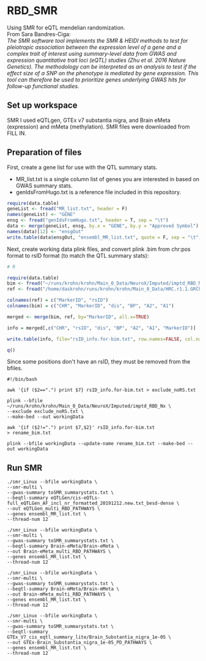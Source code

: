 # RBD_SMR
Using SMR for eQTL mendelian randomization.  
From Sara Bandres-Ciga:  
*The SMR software tool implements the SMR & HEIDI methods to test for pleiotropic association 
between the expression level of a gene and a complex trait of interest using summary-level data 
from GWAS and expression quantitative trait loci (eQTL) studies (Zhu et al. 2016 Nature Genetics). 
The methodology can be interpreted as an analysis to test if the effect size of a SNP on the 
phenotype is mediated by gene expression. This tool can therefore be used to prioritize genes 
underlying GWAS hits for follow-up functional studies.* 

## Set up workspace
SMR 
I used eQTLgen, GTEx v7 substantia nigra, and Brain eMeta (expression) and mMeta (methylation). SMR files were downloaded from FILL IN. 

## Preparation of files
First, create a gene list for use with the QTL summary stats.  
* MR_list.txt is a single column list of genes you are interested in based on GWAS summary stats.  
* genIdsFromHugo.txt is a reference file included in this repository. 
```R
require(data.table)
geneList <- fread("MR_list.txt", header = F)
names(geneList) <- "GENE"
ensg <- fread("genIdsFromHugo.txt", header = T, sep = "\t")
data <- merge(geneList, ensg, by.x = "GENE", by.y = "Approved Symbol")
names(data)[12] <- "ensgOut"
write.table(data$ensgOut, "ensembl_MR_list.txt", quote = F, sep = "\t", row.names = F, col.names = F)
```

Next, create working data plink files, and convert plink .bim from chr:pos format to rsID format (to match the QTL summary stats):
```R
# R

require(data.table)
bim <- fread("~/runs/krohn/krohn/Main_0_Data/NeuroX/Imputed/imptd_RBD_Nx.bim")
ref <- fread("/home/daskrohn/runs/krohn/krohn/Main_0_Data/HRC.r1.1.GRCh37.for-anno.tab")

colnames(ref) = c("MarkerID", "rsID")
colnames(bim) = c("CHR", "MarkerID", "dis", "BP", "A2", "A1")

merged <- merge(bim, ref, by="MarkerID", all.x=TRUE)

info = merged[,c("CHR", "rsID", "dis", "BP", "A2", "A1", "MarkerID")]

write.table(info, file="rsID_info.for-bim.txt", row.names=FALSE, col.names=FALSE, quote=FALSE, sep = "\t")

q()
````
Since some positions don't have an rsID, they must be removed from the bfiles. 

````
#!/bin/bash

awk '{if ($2==".") print $7} rsID_info.for-bim.txt > exclude_noRS.txt

plink --bfile ~/runs/krohn/krohn/Main_0_Data/NeuroX/Imputed/imptd_RBD_Nx \
--exclude exclude_noRS.txt \
--make-bed --out workingData

awk '{if ($2!=".") print $7,$2}' rsID_info.for-bim.txt > rename_bim.txt

plink --bfile workingData --update-name rename_bim.txt --make-bed --out workingData 
````
## Run SMR
````
./smr_Linux --bfile workingData \
--smr-multi \
--gwas-summary toSMR_summarystats.txt \
--beqtl-summary eQTLGen/cis-eQTLs-full_eQTLGen_AF_incl_nr_formatted_20191212.new.txt_besd-dense \
--out eQTLGen_multi_RBD_PATHWAYS \
--genes ensembl_MR_list.txt \
--thread-num 12

./smr_Linux --bfile workingData \
--smr-multi \
--gwas-summary toSMR_summarystats.txt \
--beqtl-summary Brain-eMeta/Brain-eMeta \
--out Brain-eMeta_multi_RBD_PATHWAYS \
--genes ensembl_MR_list.txt \
--thread-num 12

./smr_Linux --bfile workingData \
--smr-multi \
--gwas-summary toSMR_summarystats.txt \
--beqtl-summary Brain-mMeta/Brain-mMeta \
--out Brain-mMeta_multi_RBD_PATHWAYS \
--genes ensembl_MR_list.txt \
--thread-num 12

./smr_Linux --bfile workingData \
--smr-multi \
--gwas-summary toSMR_summarystats.txt \
--beqtl-summary GTEx_V7_cis_eqtl_summary_lite/Brain_Substantia_nigra_1e-05 \
--out GTEx-Brain_Substantia_nigra_1e-05_PD_PATHWAYS \
--genes ensembl_MR_list.txt \
--thread-num 12
````
